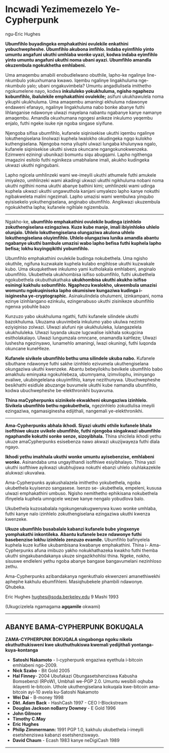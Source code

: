 # Incwadi Yezimemezelo Ye-Cypherpunk

ngu-Eric Hughes

**Ubumfihlo buyadingeka emphakathini ovulekile enkathini yobuchwepheshe.
Ubumfihlo akubona imfihlo. Indaba eyimfihlo yinto umuntu
angafuni ukuthi umhlaba wonke uyazi, kodwa indaba eyimfihlo
yinto umuntu angafuni ukuthi noma ubani ayazi. Ubumfihlo
amandla okuzembula ngokukhetha emhlabeni.**

Uma amaqembu amabili enobudlelwano obuthile, lapho-ke ngalinye line-
nkumbulo yokuxhumana kwawo. Iqembu ngalinye lingakhuluma nge-
nkumbulo yalo; ubani ongakuvimbela? Umuntu
angadlulisela imithetho ngokumelene nayo, kodwa **inkululeko yokukhuluma, ngisho
ngaphezu kobumfihlo, ibalulekile emphakathini ovulekile;**
asifuni ukukhawulela noma yikuphi ukukhuluma. Uma amaqembu amaningi ekhuluma
ndawonye endaweni efanayo, ngalinye lingakhuluma nabo bonke abanye
futhi lihlanganise ndawonye ulwazi mayelana nabantu ngabanye kanye
namanye amaqembu. Amandla okuxhumana ngogesi anikeze
inkulumo yeqembu enjalo, futhi ngeke isuke nje
ngoba singase siyifune.

Njengoba sifisa ubumfihlo, kufanele siqinisekise ukuthi iqembu ngalinye
lokuthengiselana linolwazi kuphela lwalokho okudingeka
ngqo kulokho kuthengiselana. Njengoba noma yiluphi ulwazi lungaba
khulunywa ngalo, kufanele siqinisekise ukuthi siveza okuncane ngangokunokwenzeka.
Ezimweni eziningi ubunikazi bomuntu siqu abugqami. Lapho ngithenga
imagazini esitolo futhi nginikeza umabhalane imali, akukho
kudingeka ukwazi ukuthi ngingubani.

Lapho ngicela umhlinzeki wami we-imeyili ukuthi athumele futhi amukele
imiyalezo, umhlinzeki wami akadingi ukwazi ukuthi ngikhuluma nobani noma ukuthi ngithini noma ukuthi abanye bathini kimi;
umhlinzeki wami udinga kuphela ukwazi ukuthi ungawuthola kanjani umyalezo lapho kanye
nokuthi ngibakweleta malini ngezimali. Lapho umazisi wami wembulwa
yinqubo eyisisekelo yokuthengiselana, anginabo
ubumfihlo. Angikwazi ukuzembula ngokukhetha lapha; kufanele ngihlale
ngizembula.

---

Ngakho-ke, **ubumfihlo emphakathini ovulekile budinga izinhlelo zokuthengiselana ezingaziwa. Kuze kube manje, imali ibiyinhloko
uhlelo olunjalo. Uhlelo lokuthengiselana olungaziwa akulona
uhlelo lokuthengiselana oluyimfihlo. Uhlelo olungaziwa lunika amandla abantu ngabanye ukuthi bambule umazisi wabo lapho befisa futhi kuphela
lapho befisa; lokhu kuyingqikithi yobumfihlo.**

Ubumfihlo emphakathini ovulekile budinga nokubethela. Uma ngisho
okuthile, ngifuna kuzwakale kuphela kulabo engihlose ukuthi kuzwakale kubo.
Uma okuqukethwe inkulumo yami kutholakala emhlabeni, anginalo
ubumfihlo. Ukubethela ukukhombisa isifiso sobumfihlo,
futhi ukubethela ngokubethela okubuthakathaka **ukukhombisa ukuthi akukho
isifiso esiningi kakhulu sobumfihlo. Ngaphezu kwalokho, ukwembula umazisi womuntu
ngokuqiniseka lapho okumisiwe kungaziwa kudinga i-
isiginesha ye-cryptographic.** Asinakulindela ohulumeni,
izinkampani, noma ezinye izinhlangano ezinkulu, ezingenabuso ukuthi zisinikeze
ubumfihlo ngenxa yobuhle bazo

Kunzuzo yabo ukukhuluma ngathi, futhi kufanele silindele
ukuthi bazokhuluma. Ukuzama ukuvimbela inkulumo yabo ukulwa
nezinto eziyiqiniso zolwazi. Ulwazi alufuni nje
ukukhululeka, lulangazelela ukukhululeka. Ulwazi luyanda ukuze lugcwalise
isikhala sokugcina esitholakalayo. Ulwazi lungumzala omncane,
onamandla kaHleze; Ulwazi lushesha ngezinyawo, lunamehlo amaningi,
lwazi okuningi, futhi luqonda okuncane kuneHleze.

**Kufanele sivikele ubumfihlo bethu uma silindele ukuba nabo.**
Kufanele sibuthane ndawonye futhi sakhe izinhlelo ezivumela
ukuthengiselana okungaziwa ukuthi kwenzeke. Abantu bebeyilokhu
bevikele ubumfihlo babo amakhulu eminyaka ngokuhlebeza,
ubumnyama, izimvilophu, iminyango evaliwe, ukubingelelana okuyimfihlo, kanye
nezithunywa. Ubuchwepheshe besikhathi esidlule abuzange buvumele ukuthi kube namandla
ubumfihlo, kodwa ubuchwepheshe be-elekthronikhi buyavuma.

**Thina maCypherpunks sizinikele ekwakheni okungaziwa
izinhlelo. Sivikela ubumfihlo bethu ngokubethela,**
ngezinhlelo zokudlulisa imeyili ezingaziwa, ngamasiginesha edijithali, nangemali ye-elekthronikhi.

---

**Ama-Cypherpunks abhala ikhodi. Siyazi ukuthi othile kufanele
bhala isofthiwe ukuze uvikele ubumfihlo, futhi njengoba singakwazi
ubumfihlo ngaphandle kokuthi sonke senze, sizoyibhala.** Thina
shicilela
ikhodi yethu ukuze amaCypherpunks esisebenza nawo akwazi ukuzijwayeza futhi
dlala ngayo.

**Ikhodi yethu imahhala ukuthi wonke umuntu ayisebenzise, emhlabeni wonke.** Asinandaba
uma ungayithandi isofthiwe esiyibhalayo. Thina
yazi ukuthi isofthiwe ayikwazi ukubhujiswa nokuthi ebanzi
uhlelo oluhlakazekile alukwazi ukuvalwa.

Ama-Cypherpunks ayakushalazela imithetho yokubethela, ngoba
ukubethela kuyisenzo sangasese. Isenzo se-
ukubethela, empeleni, kususa ulwazi emphakathini
umbuso. Ngisho nemithetho ephikisana nokubethela ifinyelela kuphela
umngcele wezwe kanye nengalo yobudlova balo.

Ukubethela kuzosabalala ngokungenakugwenywa kuwo wonke umhlaba,
futhi kanye nalo izinhlelo zokuthengiselana ezingaziwa ukuthi
kwenza kwenzeke.

**Ukuze ubumfihlo busabalale kabanzi kufanele bube yingxenye yomphakathi
inkontileka. Abantu kufanele beze ndawonye futhi basebenzise lokhu
izinhlelo zenzuzo evamile.** Ubumfihlo bafinyelela kuphela
kuze kufike ukubambisana kwabanye emphakathini. Thina i-
Ama-Cypherpunks afuna imibuzo yakho nokukhathazeka kwakho futhi
themba ukuthi singakubandakanya ukuze singazikhohlisi
thina. Ngeke, nokho, sisuswe endleleni yethu ngoba abanye bangase bangavumelani nezinhloso zethu.

Ama-Cypherpunks azibandakanya ngenkuthalo ekwenzeni amanethiwekhi aphephe kakhulu ebumfihleni. Masiqhubekele phambili ndawonye.
Qhubeka.

Eric Hughes <hughes@soda.berkeley.edu>
9 Mashi 1993

(Ukugcizelela ngamagama **agqamile** okwami)

---

## ABANYE BAMA-CYPHERPUNK BOKUQALA

**ZAMA-CYPHERPUNK BOKUQALA
singabonga ngoku nikela ekuthuthukisweni kwe
ukuthuthukiswa kwemali yedijithali yontanga-kuya-kontanga**

* **Satoshi Nakamoto** - I-cypherpunk engaziwa eyethula
i-bitcoin emhlabeni ngo-2009.
* **Nick Szabo** - Bit Gold 2005
* **Hal Finney**- 2004 Ubufakazi Obungasetshenziswa Kabusha Bomsebenzi (RPoW),
Umbhali we-PGP 2.0. Umuntu wesibili oqhuba iklayenti le-bitcoin. Uthole ukuthengiselana kokuqala kwe-bitcoin
ama-bitcoin ayi-10 avela ku-Satoshi Nakamoto
* **Wei Dai** - B-money 1998
* **Dkt. Adam Back** - HashCash 1997 - CEO
I-Blockstream
* **Douglas Jackson noBarry Downey** - E Gold
1996
* **John Gilmore**
* **Timothy C.May**
* **Eric Hughes**
* **Philip Zimmermann:** 1991 PGP 1.0, kakhulu
ukubethela i-imeyili esetshenziswa kabanzi esetshenziswayo.
* **David Chaum** - Ecash 1983 kanye neDigiCash 1989

---
